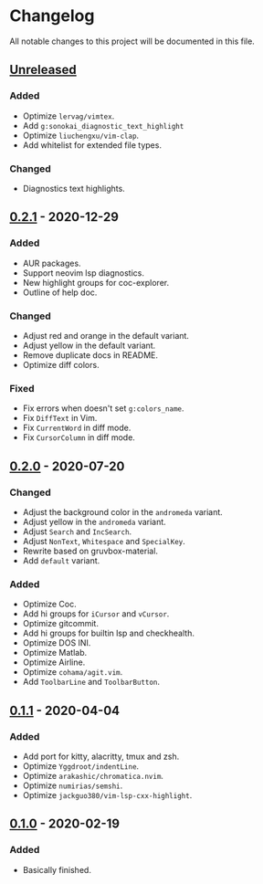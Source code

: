 # Changelog

All notable changes to this project will be documented in this file.

## [Unreleased]

### Added

- Optimize `lervag/vimtex`.
- Add `g:sonokai_diagnostic_text_highlight`
- Optimize `liuchengxu/vim-clap`.
- Add whitelist for extended file types.

### Changed

- Diagnostics text highlights.

## [0.2.1] - 2020-12-29

### Added

- AUR packages.
- Support neovim lsp diagnostics.
- New highlight groups for coc-explorer.
- Outline of help doc.

### Changed

- Adjust red and orange in the default variant.
- Adjust yellow in the default variant.
- Remove duplicate docs in README.
- Optimize diff colors.

### Fixed

- Fix errors when doesn't set `g:colors_name`.
- Fix `DiffText` in Vim.
- Fix `CurrentWord` in diff mode.
- Fix `CursorColumn` in diff mode.

## [0.2.0] - 2020-07-20

### Changed

- Adjust the background color in the `andromeda` variant.
- Adjust yellow in the `andromeda` variant.
- Adjust `Search` and `IncSearch`.
- Adjust `NonText`, `Whitespace` and `SpecialKey`.
- Rewrite based on gruvbox-material.
- Add `default` variant.

### Added

- Optimize Coc.
- Add hi groups for `iCursor` and `vCursor`.
- Optimize gitcommit.
- Add hi groups for builtin lsp and checkhealth.
- Optimize DOS INI.
- Optimize Matlab.
- Optimize Airline.
- Optimize `cohama/agit.vim`.
- Add `ToolbarLine` and `ToolbarButton`.

## [0.1.1] - 2020-04-04

### Added

- Add port for kitty, alacritty, tmux and zsh.
- Optimize `Yggdroot/indentLine`.
- Optimize `arakashic/chromatica.nvim`.
- Optimize `numirias/semshi`.
- Optimize `jackguo380/vim-lsp-cxx-highlight`.

## [0.1.0] - 2020-02-19

### Added

- Basically finished.

[unreleased]: https://github.com/sainnhe/sonokai/compare/v0.2.1...HEAD
[0.2.1]: https://github.com/sainnhe/sonokai/compare/v0.2.0...v0.2.1
[0.2.0]: https://github.com/sainnhe/sonokai/compare/v0.1.1...v0.2.0
[0.1.1]: https://github.com/sainnhe/sonokai/compare/v0.1.0...v0.1.1
[0.1.0]: https://github.com/sainnhe/sonokai/releases/tag/v0.1.0
